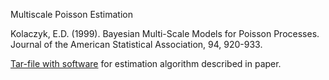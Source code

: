 Multiscale Poisson Estimation

Kolaczyk, E.D. (1999). Bayesian Multi-Scale Models for Poisson Processes. Journal of the American Statistical Association, 94, 920-933. 

[Tar-file with software](http://math.bu.edu/people/kolaczyk/software/BMSMShrink.tar) for estimation algorithm described in paper.
